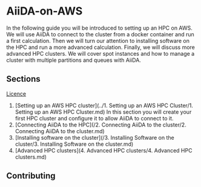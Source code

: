 # AiiDA-on-AWS
In the following guide you will be introduced to setting up an HPC on AWS. We will use AiiDA to connect to the cluster from a docker container and run a first calculation. Then we will turn our attention to installing software on the HPC and run a more advanced calculation. Finally, we will discuss more advanced HPC clusters. We will cover spot instances and how to manage a cluster with multiple partitions and queues with AiiDA.

## Sections
[Licence](LICENSE)
1. [Setting up an AWS HPC cluster](../1. Setting up an AWS HPC Cluster/1. Setting up an AWS HPC Cluster.md)
In this section you will create your first HPC cluster and configure it to allow AiiDA to connect to it.
2. [Connecting AiiDA to the HPC](/2. Connecting AiiDA to the cluster/2. Connecting AiiDA to the cluster.md)
3. [Installing software on the cluster](/3. Installing Software on the cluster/3. Installing Software on the cluster.md)
4. [Advanced HPC clusters](4. Advanced HPC clusters/4. Advanced HPC clusters.md)

## Contributing


